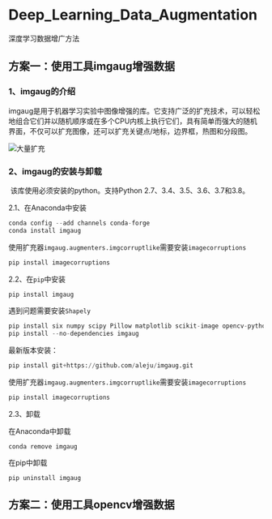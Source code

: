 # Deep_Learning_Data_Augmentation
 深度学习数据增广方法

## 方案一：使用工具imgaug增强数据

### 1、imgaug的介绍

​		imgaug是用于机器学习实验中图像增强的库。它支持广泛的扩充技术，可以轻松地组合它们并以随机顺序或在多个CPU内核上执行它们，具有简单而强大的随机界面，不仅可以扩充图像，还可以扩充关键点/地标，边界框，热图和分段图。

![大量扩充](https://imgaug.readthedocs.io/en/latest/_images/heavy.jpg)

### 2、imgaug的安装与卸载

​		该库使用必须安装的python。支持Python 2.7、3.4、3.5、3.6、3.7和3.8。

2.1、在Anaconda中安装

```python
conda config --add channels conda-forge
conda install imgaug
```

使用扩充器`imgaug.augmenters.imgcorruptlike`需要安装`imagecorruptions`

```python
pip install imagecorruptions
```

2.2、在`pip`中安装

```python
pip install imgaug
```

遇到问题需要安装`Shapely`

```python
pip install six numpy scipy Pillow matplotlib scikit-image opencv-python imageio
pip install --no-dependencies imgaug
```

最新版本安装：

```python
pip install git+https://github.com/aleju/imgaug.git
```

使用扩充器`imgaug.augmenters.imgcorruptlike`需要安装`imagecorruptions`

```python
pip install imagecorruptions
```

2.3、卸载

在Anaconda中卸载

```
conda remove imgaug
```

在pip中卸载

```
pip uninstall imgaug
```



## 方案二：使用工具opencv增强数据